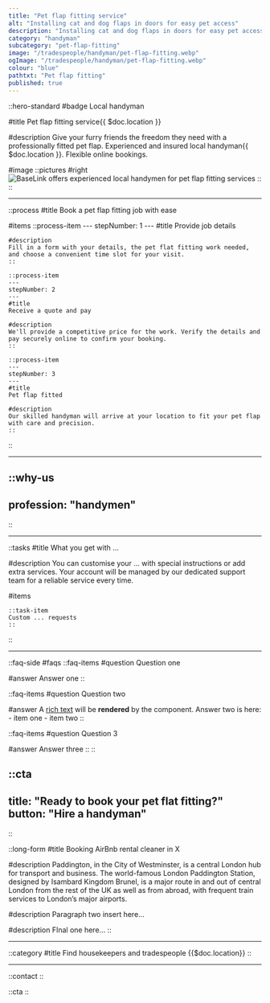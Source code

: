 ```yaml
---
title: "Pet flap fitting service"
alt: "Installing cat and dog flaps in doors for easy pet access"
description: "Installing cat and dog flaps in doors for easy pet access"
category: "handyman"
subcategory: "pet-flap-fitting"
image: "/tradespeople/handyman/pet-flap-fitting.webp"
ogImage: "/tradespeople/handyman/pet-flap-fitting.webp"
colour: "blue"
pathtxt: "Pet flap fitting"
published: true
---
```


::hero-standard
#badge
Local handyman

#title
Pet flap fitting service{{ $doc.location }}

#description
Give your furry friends the freedom they need with a professionally fitted pet flap. Experienced and insured local handyman{{ $doc.location }}. Flexible online bookings.

#image
    ::pictures
    #right
    ![BaseLink offers experienced local handymen for pet flap fitting services](/tradespeople/handyman/pet-flap-fitting.webp)
    ::
::

---

::process
#title
Book a pet flap fitting job with ease

#items
    ::process-item
    ---
    stepNumber: 1
    ---
    #title
    Provide job details

    #description
    Fill in a form with your details, the pet flat fitting work needed, and choose a convenient time slot for your visit.
    ::
    
    ::process-item
    ---
    stepNumber: 2
    ---
    #title
    Receive a quote and pay

    #description
    We'll provide a competitive price for the work. Verify the details and pay securely online to confirm your booking.
    ::

    ::process-item
    ---
    stepNumber: 3
    ---
    #title
    Pet flap fitted

    #description
    Our skilled handyman will arrive at your location to fit your pet flap with care and precision.
    ::
::

---

::why-us
---
profession: "handymen"
---
::

---

::tasks
#title
What you get with ...

#description
You can customise your ... with special instructions or add extra services. Your account will be managed by our dedicated support team for a reliable service every time.

#items

    ::task-item
    Custom ... requests
    ::
::

---

::faq-side
#faqs
  ::faq-items
  #question
  Question one

  #answer
  Answer one
  ::

  ::faq-items
  #question
  Question two

  #answer
  A [rich text](/services/commercial-cleaning) will be **rendered** by the component.
  Answer two is here:
    - item one
    - item two
  ::

  ::faq-items
  #question
  Question 3

  #answer
  Answer three
  ::
::

::cta
---
title: "Ready to book your pet flat fitting?"
button: "Hire a handyman"
---
::

::long-form
#title
Booking AirBnb rental cleaner in X

#description
Paddington, in the City of Westminster, is a central London hub for transport and business. The world-famous London Paddington Station, designed by Isambard Kingdom Brunel, is a major route in and out of central London from the rest of the UK as well as from abroad, with frequent train services to London’s major airports.

#description
Paragraph two insert here...

#description
FInal one here...
::

---

::category
#title
Find housekeepers and tradespeople {{$doc.location}}
::

---

::contact
::

::cta
::